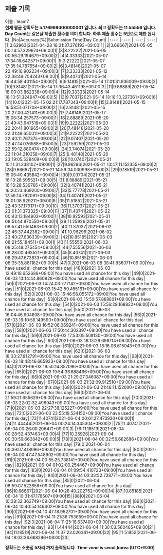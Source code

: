 


  
## 제출 기록  
이름 : team7  
**현재 평균 정확도는 5.176998000000001 입니다. 최고 정확도는 11.55556 입니다.**  
**Day Count는 같은날 제출한 횟수를 의미 합니다. 하루 제출 횟수는 5번으로 제한 됩니다.**
|No|Accuracy(%)|Submission Time|Day Count|
| :---: | :---: | :---: | :---: |
|1|3.62963|2021-04-28 16:21:37.376193+09:00|1|
|2|3.66667|2021-05-05 00:14:57.329974+09:00|1|
|3|8.22222|2021-05-05 00:56:29.194679+09:00|2|
|4|4.33333|2021-05-07 17:34:16.642571+09:00|1|
|5|3.22222|2021-05-07 17:35:14.787654+09:00|2|
|6|3.48148|2021-05-07 22:49:16.902234+09:00|3|
|7|3.33333|2021-05-12 22:38:49.704243+09:00|1|
|8|9.40741|2021-05-14 16:44:58.401154+09:00|1|
|9|9.14815|2021-05-14 17:01:31.936009+09:00|2|
|10|9.81481|2021-05-14 17:36:43.461195+09:00|3|
|11|9.88889|2021-05-14 18:00:03.862338+09:00|4|
|12|9.33333|2021-05-14 18:10:51.324947+09:00|5|
|13|9.7037|2021-05-14 18:16:10.227361+09:00|6|
|14|10.0|2021-05-15 02:21:17.787343+09:00|1|
|15|3.81481|2021-05-15 16:58:51.071708+09:00|2|
|16|2.81481|2021-05-15 20:27:00.421411+09:00|3|
|17|7.48148|2021-05-17 15:06:34.257573+09:00|1|
|18|2.88889|2021-05-20 21:49:43.647518+09:00|1|
|19|9.22222|2021-05-20 22:20:41.801965+09:00|2|
|20|7.48148|2021-05-20 22:31:48.650011+09:00|3|
|21|9.22222|2021-05-20 22:40:11.767375+09:00|4|
|22|9.07407|2021-05-20 22:47:14.076588+09:00|5|
|23|7.59259|2021-05-20 22:59:12.880474+09:00|6|
|24|3.74074|2021-05-20 23:11:04.210358+09:00|7|
|25|9.48148|2021-05-20 23:19:05.538409+09:00|8|
|26|10.07407|2021-05-21 10:11:31.238102+09:00|1|
|27|9.96296|2021-05-21 13:47:11.152355+09:00|2|
|28|9.66667|2021-05-21 14:59:04.030998+09:00|3|
|29|9.18519|2021-05-21 15:06:40.435842+09:00|4|
|30|9.03704|2021-05-21 16:13:26.595521+09:00|5|
|31|8.88889|2021-05-21 16:16:28.539766+09:00|6|
|32|8.40741|2021-05-21 16:20:23.469200+09:00|7|
|33|5.77778|2021-05-21 17:59:14.782091+09:00|8|
|34|11.40741|2021-05-21 18:01:08.929211+09:00|9|
|35|11.51852|2021-05-21 22:43:37.179171+09:00|10|
|36|11.37037|2021-05-21 23:01:31.373325+09:00|11|
|37|11.40741|2021-05-22 00:43:13.184903+09:00|1|
|38|10.92593|2021-05-31 08:51:44.870550+09:00|1|
|39|11.25926|2021-05-31 08:57:41.550463+09:00|2|
|40|11.37037|2021-06-02 22:46:37.442362+09:00|1|
|41|10.96296|2021-06-02 23:40:27.636339+09:00|2|
|42|10.85185|2021-06-03 08:21:55.184511+09:00|1|
|43|11.55556|2021-06-03 08:25:48.275454+09:00|2|
|44|7.55556|2021-06-03 08:28:00.463521+09:00|3|
|45|8.40741|2021-06-03 08:29:47.673833+09:00|4|
|46|10.85185|2021-06-03 08:35:35.881182+09:00|5|
|47|0|2021-06-03 08:38:41.836071+09:00|You have used all chance for this day|
|48|0|2021-06-03 12:49:18.652686+09:00|You have used all chance for this day|
|49|0|2021-06-03 13:14:44.860928+09:00|You have used all chance for this day|
|50|0|2021-06-03 14:24:03.777142+09:00|You have used all chance for this day|
|51|0|2021-06-03 15:42:50.455161+09:00|You have used all chance for this day|
|52|0|2021-06-03 15:46:56.055172+09:00|You have used all chance for this day|
|53|0|2021-06-03 15:50:57.888801+09:00|You have used all chance for this day|
|54|0|2021-06-03 15:56:29.168822+09:00|You have used all chance for this day|
|55|0|2021-06-03 16:04:46.604808+09:00|You have used all chance for this day|
|56|0|2021-06-03 16:10:59.149590+09:00|You have used all chance for this day|
|57|0|2021-06-03 16:52:08.069241+09:00|You have used all chance for this day|
|58|0|2021-06-03 17:50:44.302397+09:00|You have used all chance for this day|
|59|0|2021-06-03 17:53:05.508130+09:00|You have used all chance for this day|
|60|0|2021-06-03 18:13:28.699714+09:00|You have used all chance for this day|
|61|0|2021-06-03 18:16:06.615043+09:00|You have used all chance for this day|
|62|0|2021-06-03 18:30:27.812791+09:00|You have used all chance for this day|
|63|0|2021-06-03 18:48:46.665923+09:00|You have used all chance for this day|
|64|0|2021-06-03 19:50:14.857096+09:00|You have used all chance for this day|
|65|0|2021-06-03 19:54:36.688466+09:00|You have used all chance for this day|
|66|0|2021-06-03 21:29:27.046087+09:00|You have used all chance for this day|
|67|0|2021-06-03 21:32:09.912510+09:00|You have used all chance for this day|
|68|0|2021-06-03 21:46:11.152000+09:00|You have used all chance for this day|
|69|0|2021-06-03 21:59:21.655629+09:00|You have used all chance for this day|
|70|0|2021-06-03 22:02:32.496943+09:00|You have used all chance for this day|
|71|0|2021-06-03 22:27:38.125227+09:00|You have used all chance for this day|
|72|0|2021-06-03 23:55:19.534150+09:00|You have used all chance for this day|
|73|11.40741|2021-06-04 00:01:27.473920+09:00|1|
|74|11.44444|2021-06-04 00:24:14.345304+09:00|2|
|75|11.40741|2021-06-04 00:26:00.206471+09:00|3|
|76|11.18519|2021-06-04 00:28:52.437463+09:00|4|
|77|10.25926|2021-06-04 00:30:59.663842+09:00|5|
|78|0|2021-06-04 00:32:56.682686+09:00|You have used all chance for this day|
|79|0|2021-06-04 00:39:07.418096+09:00|You have used all chance for this day|
|80|0|2021-06-04 00:47:47.548902+09:00|You have used all chance for this day|
|81|0|2021-06-04 00:55:25.738141+09:00|You have used all chance for this day|
|82|0|2021-06-04 01:02:00.254467+09:00|You have used all chance for this day|
|83|0|2021-06-04 01:09:54.410723+09:00|You have used all chance for this day|
|84|0|2021-06-04 03:33:52.738771+09:00|You have used all chance for this day|
|85|0|2021-06-04 08:59:07.522658+09:00|You have used all chance for this day|
|86|10.66667|2021-06-04 10:28:40.202752+09:00|14|
|87|10.85185|2021-06-04 10:31:47.178507+09:00|15|
|88|0|2021-06-04 10:38:32.363749+09:00|You have used all chance for this day|
|89|0|2021-06-04 10:40:54.146402+09:00|You have used all chance for this day|
|90|0|2021-06-04 10:47:18.952701+09:00|You have used all chance for this day|
|91|0|2021-06-04 11:21:38.753659+09:00|You have used all chance for this day|
|92|0|2021-06-04 11:25:16.637400+09:00|You have used all chance for this day|
|93|11.44444|2021-06-04 11:30:03.560465+09:00|21|
|94|11.18519|2021-06-04 11:37:23.026341+09:00|22|
|95|11.51852|2021-06-04 19:03:36.688286+09:00|23|


**정확도는 소숫점 5자리 까지 출력됩니다.**
**Time zone is seoul,korea (UTC+9:00)**
